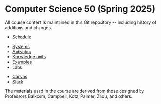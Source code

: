 # Computer Science 50 (Spring 2025)

All course content is maintained in this Git repository -- including history of additions and changes.

* [Schedule](logistics/syllabus.md#schedule)
<!-- * * [Syllabus](logistics/syllabus.md) -->
* [Systems](logistics/systems.md)
* [Activities](activities/README.md)
* [Knowledge units](knowledge/README.md)
* [Examples](https://github.com/CS50DartmouthSP25/examples)
* [Labs](labs/README.md)
<!-- * [Project](https://github.com/CS50DartmouthFA24/nuggets-info) -->
* [Canvas]({{canvas}})
* [Slack](https://dartmouth.enterprise.slack.com/archives/C08GKBR7Z7Z/)
<!-- * [Zoom]({{zoom-class}}) (classes)
* [Zoom]({{zoom-hours}}) (office hours)
 -->
The materials used in the course are derived from those designed by
Professors Balkcom, Campbell, Kotz, Palmer, Zhou, and others.

